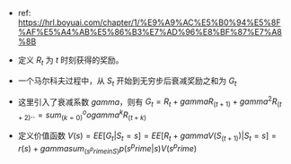- ref: https://hrl.boyuai.com/chapter/1/%E9%A9%AC%E5%B0%94%E5%8F%AF%E5%A4%AB%E5%86%B3%E7%AD%96%E8%BF%87%E7%A8%8B

- 定义 $R_t$ 为 $t$ 时刻获得的奖励。
- 一个马尔科夫过程中，从 $S_t$ 开始到无穷步后衰减奖励之和为 $G_t$
- 这里引入了衰减系数 $gamma$，则有 $G_t = R_t + gamma R_(t + 1) + gamma^2 R_(t + 2)..  = sum_(k = 0)^oo gamma^k R_(t + k)$
- 定义价值函数 $V(s) = EE[G_t | S_t = s] = EE[R_t + gamma V(S_(t + 1)) | S_t = s] = r(s) + gamma sum_(s^prime in S) p(s^prime | s) V(s^prime)$
